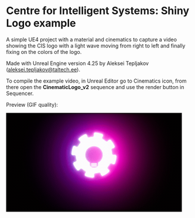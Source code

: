 # Centre for Intelligent Systems: Shiny Logo example

A simple UE4 project with a material and cinematics to capture a video showing the CIS logo with a light wave moving from right to left and finally fixing on the colors of the logo.

Made with Unreal Engine version 4.25 by Aleksei Tepljakov (aleksei.tepljakov@taltech.ee).

To compile the example video, in Unreal Editor go to Cinematics icon, from there open the **CinematicLogo_v2** sequence and use the render button in Sequencer.

Preview (GIF quality):

![CIS_Logo_Show](.github/CIS_Logo_Show.gif)